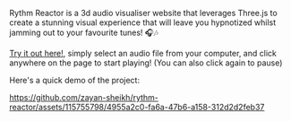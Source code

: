 Rythm Reactor is a 3d audio visualiser website that leverages Three.js to create a stunning visual experience that will leave you hypnotized whilst jamming out to your favourite tunes! 🎧🎶


<a href="https://rythm-reactor.vercel.app/">Try it out here!</a>, simply select an audio file from your computer, and click anywhere on the page to start playing! (You can also click again to pause)

Here's a quick demo of the project:

https://github.com/zayan-sheikh/rythm-reactor/assets/115755798/4955a2c0-fa6a-47b6-a158-312d2d2feb37

